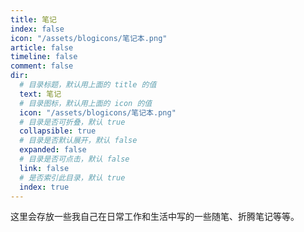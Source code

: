 ```yaml
---
title: 笔记
index: false
icon: "/assets/blogicons/笔记本.png"
article: false
timeline: false
comment: false
dir:
  # 目录标题，默认用上面的 title 的值
  text: 笔记
  # 目录图标，默认用上面的 icon 的值
  icon: "/assets/blogicons/笔记本.png"
  # 目录是否可折叠，默认 true
  collapsible: true
  # 目录是否默认展开，默认 false
  expanded: false
  # 目录是否可点击，默认 false
  link: false
  # 是否索引此目录，默认 true
  index: true
---
```


这里会存放一些我自己在日常工作和生活中写的一些随笔、折腾笔记等等。

<div class="catalog-display-container">
  <Catalog hideHeading />
</div>
